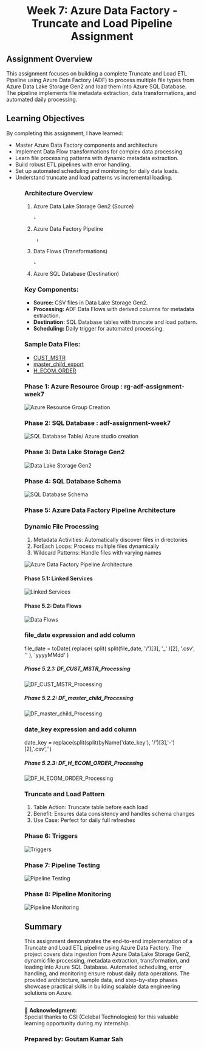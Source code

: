 <h1 align="center"> Week 7: Azure Data Factory - Truncate and Load Pipeline Assignment</h1>

<h2>Assignment Overview</h2>

<p>This assignment focuses on building a complete Truncate and Load ETL Pipeline using Azure Data Factory (ADF) to process multiple file types from Azure Data Lake Storage Gen2 and load them into Azure SQL Database. The pipeline implements file metadata extraction, data transformations, and automated daily processing.</p>

<h2>Learning Objectives</h2>
<p>By completing this assignment, I have learned:</p>
<ul>
    <li>Master Azure Data Factory components and architecture</li>
    <li>Implement Data Flow transformations for complex data processing</li>
    <li>Learn file processing patterns with dynamic metadata extraction.</li>
    <li>Build robust ETL pipelines with error handling.</li>
    <li>Set up automated scheduling and monitoring for daily data loads.</li>
    <li>Understand truncate and load patterns vs incremental loading.</li>
<ul>

<h3>Architecture Overview</h3>

1. Azure Data Lake Storage Gen2 (Source)

       ↓

2. Azure Data Factory Pipeline

        ↓

3. Data Flows (Transformations)

       ↓
4. Azure SQL Database (Destination)

<h3>Key Components:</h3>
<ul>
    <li><b>Source: </b>CSV files in Data Lake Storage Gen2.</li>
    <li><b>Processing: </b>ADF Data Flows with derived columns for metadata extraction.</li>
    <li><b>Destination: </b>SQL Database tables with truncate and load pattern.</li>
    <li><b>Scheduling: </b> Daily trigger for automated processing.</li>
</ul>

<h3>Sample Data Files:</h3>

- [CUST_MSTR](./Data/raw/CUST_MSTR)
- [master_child_export](./Data/raw/master_child_export)
- [H_ECOM_ORDER](./Data/raw/H_ECOM_ORDER)

<h3>Phase 1: Azure Resource Group : rg-adf-assignment-week7</h3>

![Azure Resource Group Creation](./images/resource_grp.png)

<h3>Phase 2: SQL Database : adf-assignment-week7</h3>

![SQL Database Table/ Azure studio creation](./images/azure_studio.png)
<h3>Phase 3: Data Lake Storage Gen2</h3>

![Data Lake Storage Gen2](./images/raw-data-folder-struc.png)

<h3>Phase 4: SQL Database Schema</h3>

![SQL Database Schema](./images/micro-azure-table.png)

<h3>Phase 5: Azure Data Factory Pipeline Architecture</h3>

### Dynamic File Processing

1. Metadata Activities: Automatically discover files in directories
2. ForEach Loops: Process multiple files dynamically
3. Wildcard Patterns: Handle files with varying names

![Azure Data Factory Pipeline Architecture](./images/pipeline_architecture.png)

<h4>Phase 5.1: Linked Services</h4>

![Linked Services](./images/Linked-service.png)

<h4>Phase 5.2: Data Flows</h4>

![Data Flows](./images/Factory_resources.png)

### file_date expression and add column

file_date =
toDate(
  replace(
    split(
      split(file_date, '/')[3], 
      '_'
    )[2], 
    '.csv', 
    ''
  ), 
  'yyyyMMdd'
)



<h5>Phase 5.2.1: DF_CUST_MSTR_Processing</h5>

![DF_CUST_MSTR_Processing](./images/cust_data_flow.png)

<h5>Phase 5.2.2: DF_master_child_Processing</h5>

![DF_master_child_Processing](./images/maste_child_data_flow_logic.png)

### date_key expression and add column

date_key = replace(split(split(byName('date_key'), '/')[3],'-')[2],'.csv','')


<h5>Phase 5.2.3: DF_H_ECOM_ORDER_Processing</h5>

![DF_H_ECOM_ORDER_Processing](./images/H_com_data_flow.png)


### Truncate and Load Pattern

1. Table Action: Truncate table before each load
2. Benefit: Ensures data consistency and handles schema changes
3. Use Case: Perfect for daily full refreshes
<h3>Phase 6: Triggers</h3>

![Triggers](./images/trigger_implementation.png)

<h3>Phase 7: Pipeline Testing</h3>

![Pipeline Testing](./images/pipeline_sucess.png)

<h3>Phase 8: Pipeline Monitoring</h3>

![Pipeline Monitoring](./images/pipeline_monitor.png)


## Summary

This assignment demonstrates the end-to-end implementation of a Truncate and Load ETL pipeline using Azure Data Factory. The project covers data ingestion from Azure Data Lake Storage Gen2, dynamic file processing, metadata extraction, transformation, and loading into Azure SQL Database. Automated scheduling, error handling, and monitoring ensure robust daily data operations. The provided architecture, sample data, and step-by-step phases showcase practical skills in building scalable data engineering solutions on Azure.

---

🙏 **Acknowledgment:**  
Special thanks to CSI (Celebal Technologies) for this valuable learning opportunity during my internship.

### Prepared by: Goutam Kumar Sah